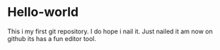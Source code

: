 # Hello-world
This i my first git repository.
I do hope i nail it.
Just nailed it am now on github its has a fun editor tool.
